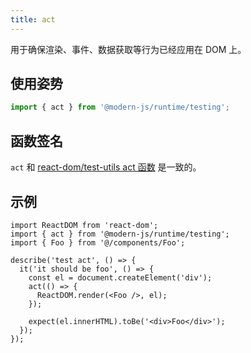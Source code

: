 ```yaml
---
title: act
---
```


用于确保渲染、事件、数据获取等行为已经应用在 DOM 上。

## 使用姿势

```ts
import { act } from '@modern-js/runtime/testing';
```

## 函数签名

`act` 和 [react-dom/test-utils act 函数](https://reactjs.org/docs/testing-recipes.html#act) 是一致的。

## 示例

```tsx
import ReactDOM from 'react-dom';
import { act } from '@modern-js/runtime/testing';
import { Foo } from '@/components/Foo';

describe('test act', () => {
  it('it should be foo', () => {
    const el = document.createElement('div');
    act(() => {
      ReactDOM.render(<Foo />, el);
    });

    expect(el.innerHTML).toBe('<div>Foo</div>');
  });
});
```
